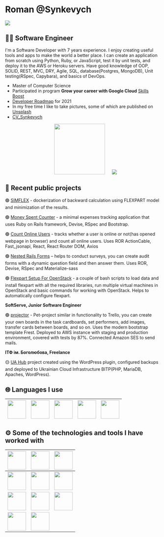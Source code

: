 # Roman @Synkevych

![](https://komarev.com/ghpvc/?username=synkevych&style=plastic&color=blue)

## 👨‍💻 Software Engineer

I'm a Software Developer with 7 years experience. I enjoy creating useful tools and apps to make the world a better place. I can create an application from scratch using Python, Ruby, or JavaScript, test it by unit tests, and deploy it to the AWS or Heroku servers. Have good knowledge of OOP, SOLID, REST, MVC, DRY, Agile, SQL, database(Postgres, MongoDB), Unit testing(RSpec, Capybara), and basics of DevOps.  

- Master of Computer Science
- Participated in program **Grow your career with Google Cloud** [Skills Boost](https://www.cloudskillsboost.google/public_profiles/777e21b3-a400-4bed-ad95-e9eaa0ee3055)
- [Developer Roadmap](https://github.com/Synkevych/developer-roadmap) for 2021
- In my free time I like to take pictures, some of which are published on [Unsplash](https://unsplash.com/@synkevych)
- [CV_Synkevych](https://drive.google.com/file/d/1Ey-vMMNpjigUg0NakR27M5kMHerDV3qw/view?usp=share_link)

<p align="middle">
<img src="https://github-readme-stats.vercel.app/api?username=synkevych&count_private=true&show_icons=true&theme=dracula" height=165 hspace=20/>
<img src="https://github-readme-stats.vercel.app/api/top-langs/?username=synkevych&count_private=true&layout=compact&theme=dracula&hide=html&langs_count=6"/>
</p>

## 💼 Recent public projects

🟢 [SIMFLEX](https://github.com/Synkevych/dockerize-simflex) - dockerization of backward calculation using FLEXPART model and minimization of the results.  

🟢 [Money Spent Counter](https://github.com/Synkevych/money_spent_counter) - a minimal expenses tracking application that uses Ruby on Rails framework, Devise, RSpec and Bootstrap.  

🟢 [Count Online Users](https://github.com/Synkevych/realtime_user_tracking) - tracks whether a user is online or not(has opened webpage in browser) and count all online users. Uses ROR ActionCable, Fast_jsonapi, React, React Router DOM, Axios  

🟢 [Nested Rails Forms](https://github.com/Synkevych/nested_rails_forms) – helps to conduct surveys, you can create audit forms with a dynamic question field and then answer them. Uses ROR, Devise, RSpec and Materialize-sass   

🟢 [Flexpart Setup For OpenStack](https://github.com/Synkevych/openstack) - a couple of bash scripts to load data and install flexpart with all the required libraries, run multiple virtual machines in OpenStack and basic commands for working with OpenStack.  Helps to automatically configure flexpart.

**SoftServe, Junior Software Engineer**

🟢 [projector](https://github.com/Synkevych/projector) - Pet-project similar in functionality to Trello, you can create your own boards in the task cardboards, set performers, add images, transfer cards between boards, and so on. Uses the modern bootstrap template Frest. Deployed to AWS instance with staging and production environment, covered with tests by 87%. Connected Amazon SES to send mails.  

**ІТФ ім. Боголюбова, Freelance**

🟡 [UA Hub](http://cloud-5.bitp.kiev.ua/) project created using the WordPress plugin, configured backups and deployed to Ukrainian Cloud Infrastructure BITP(PHP, MariaDB, Apaches, WordPress).

## 🌐 Languages I use

| <img src="https://upload.wikimedia.org/wikipedia/commons/thumb/9/99/Unofficial_JavaScript_logo_2.svg/1200px-Unofficial_JavaScript_logo_2.svg.png" width=60> | <img src="https://upload.wikimedia.org/wikipedia/commons/thumb/7/73/Ruby_logo.svg/1200px-Ruby_logo.svg.png" width=60> | <img src="https://upload.wikimedia.org/wikipedia/commons/thumb/4/4b/Bash_Logo_Colored.svg/1024px-Bash_Logo_Colored.svg.png" width=60> | <img src="https://upload.wikimedia.org/wikipedia/en/thumb/3/30/Java_programming_language_logo.svg/283px-Java_programming_language_logo.svg.png" width=60> | <img src="https://upload.wikimedia.org/wikipedia/commons/thumb/0/05/Go_Logo_Blue.svg/1920px-Go_Logo_Blue.svg.png" width=60>
|:---:|:---:|:---:|:---:|:---:|

## ⚙️ Some of the technologies and tools I have worked with

| <img src="https://upload.wikimedia.org/wikipedia/commons/thumb/6/62/Ruby_On_Rails_Logo.svg/440px-Ruby_On_Rails_Logo.svg.png" width=60> | <img src="https://upload.wikimedia.org/wikipedia/commons/thumb/d/d9/Node.js_logo.svg/1200px-Node.js_logo.svg.png" width=60> | <img src="https://upload.wikimedia.org/wikipedia/commons/thumb/a/a7/React-icon.svg/1024px-React-icon.svg.png" width=60> |
|:---:|:---:|:---:|
| <img src="https://upload.wikimedia.org/wikipedia/commons/thumb/9/93/Amazon_Web_Services_Logo.svg/1920px-Amazon_Web_Services_Logo.svg.png" width=60> | <img src="https://upload.wikimedia.org/wikipedia/ru/4/4c/OpenStack.png" width=60> |  <img src="https://upload.wikimedia.org/wikipedia/commons/thumb/c/c5/Nginx_logo.svg/1920px-Nginx_logo.svg.png" width=60> |
| <img src="https://pbs.twimg.com/profile_images/1143532163499008000/Lu6cGu0z_400x400.png" width=60> | <img src="https://rspec.info/images/logo_ogp.png" width=60>  | <img src="https://linux-notes.org/wp-content/uploads/2019/06/Ustanovka-heroku-v-UnixLinux-660x320.jpg" width="60"> |
| <img src="https://upload.wikimedia.org/wikipedia/commons/f/f3/Visual_Studio_Code_0.10.1_icon.png" width=60> | <img src="https://upload.wikimedia.org/wikipedia/commons/9/9f/Vimlogo.svg" width=60> |  |
